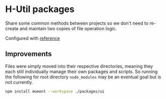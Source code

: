 # H-Util packages

Share some common methods between projects so we don't need to re-create and maintain two copies of file operation logic.

Configured with [reference](https://earthly.dev/blog/setup-typescript-monorepo/#:~:text=The%20most%20popular%20monorepo%20build,a%20bunch%20of%20npm%20commands.)

## Improvements

Files were simply moved into their respective directories, meaning they each still individually manage their own packages and scripts. So running the following for root directory `node_modules` may be an eventual goal but is not currently.

```bash
npm install moment --workspace ./packages/ui
```
